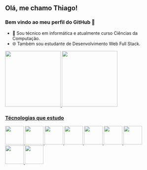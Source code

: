 ## Olá, me chamo Thiago! 
### Bem vindo ao meu perfil do GitHub 👋

- 📘 Sou técnico em informática e atualmente curso Ciências da Computação.
- 🌐 Também sou estudante de Desenvolvimento Web Full Stack.

<div>
<a href="https://github.com/ThiKoiama">
<img height="180em" src="https://github-readme-stats.vercel.app/api/top-langs/?username=ThiKoiama&layout=compact&langs_count=7&theme=dracula"/>
<img height="180em" src="https://github-readme-stats.vercel.app/api?username=ThiKoiama&show_icons=true&theme=dracula&include_all_commits=true&count_private=true"/>
</div>

### Técnologias que estudo
  
<img height="60em" src="https://cdn.jsdelivr.net/gh/devicons/devicon/icons/html5/html5-original-wordmark.svg" />
<img height="60em" src="https://cdn.jsdelivr.net/gh/devicons/devicon/icons/css3/css3-original-wordmark.svg" />
<img height="60em" src="https://cdn.jsdelivr.net/gh/devicons/devicon/icons/javascript/javascript-original.svg" />
<img height="60em" src="https://cdn.jsdelivr.net/gh/devicons/devicon/icons/typescript/typescript-original.svg" />
<img height="60em" src="https://cdn.jsdelivr.net/gh/devicons/devicon/icons/react/react-original.svg" />
<img height="60em" src="https://cdn.jsdelivr.net/gh/devicons/devicon/icons/vuejs/vuejs-original.svg" />
<img height="60em" src="https://cdn.jsdelivr.net/gh/devicons/devicon/icons/nextjs/nextjs-original-wordmark.svg" />
<img height="60em" src="https://cdn.jsdelivr.net/gh/devicons/devicon/icons/nodejs/nodejs-original.svg" />
<img height="60em" src="https://cdn.jsdelivr.net/gh/devicons/devicon/icons/nestjs/nestjs-plain.svg" />

